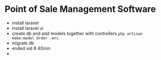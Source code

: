 # Point of Sale Management Software

- install laravel
- install laravel ui
- create db and add models together with controllers `php artisan make:model Order -mrc`
- migrate db
- ended vid 8 40min
- 